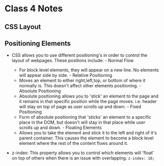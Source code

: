 # Class 4 Notes

## CSS Layout
  ## Positioning Elements
   - CSS allows you to use different positioning's in order to control the layout of webpages. These positions include: 
    - Normal Flow
      - For block level elements, they will appear on a new line. No elements will appear side by side. 
    - Relative Positioning
      - Moves an element to either right,left,top, or bottom of where it normally is. This doesn't affect other elements positioning. 
    - Absolute Positioning
      - Absolute positioning allows you to 'stick' an element to the page and it remains in that specific position while the page moves. i.e. header will stay on top of page as user scrolls up and down. 
    - Fixed Positioning
      - Form of absolute positioning that 'sticks' an element to a specific place in the DOM, but doesn't will stay in that place while user scrolls up and down. 
    - Floating Elements
      - Allows you to take the element and stick it to the left and right of it's parent container. This causes the element to become a block level element where the rest of the content flows around it. 
      
  - z-index: This property allows you to control which elements will 'float' on top of others when there is an issue with overlapping. 
       `z-index: 10;`
       
       
